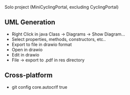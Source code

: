 Solo project (MiniCyclingPortal, excluding CyclingPortal)
## UML Generation
- Right Click in java Class -> Diagrams -> Show Diagram...
- Select properties, methods, constructors, etc..
- Export to file in drawio format
- Open in drawio
- Edit in drawio
- File -> export to .pdf in res directory

## Cross-platform
- git config core.autocrlf true